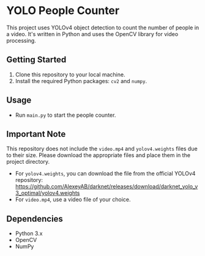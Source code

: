# YOLO People Counter

This project uses YOLOv4 object detection to count the number of people in a video. It's written in Python and uses the OpenCV library for video processing.

## Getting Started

1. Clone this repository to your local machine.
2. Install the required Python packages: `cv2` and `numpy`.

## Usage

- Run `main.py` to start the people counter.

## Important Note

This repository does not include the `video.mp4` and `yolov4.weights` files due to their size. Please download the appropriate files and place them in the project directory.

- For `yolov4.weights`, you can download the file from the official YOLOv4 repository: https://github.com/AlexeyAB/darknet/releases/download/darknet_yolo_v3_optimal/yolov4.weights
- For `video.mp4`, use a video file of your choice.

## Dependencies

- Python 3.x
- OpenCV
- NumPy
